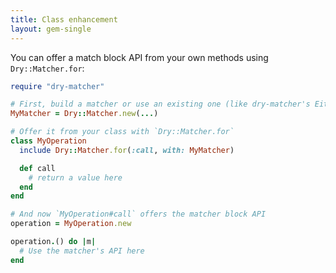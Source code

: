 ```yaml
---
title: Class enhancement
layout: gem-single
---
```


You can offer a match block API from your own methods using `Dry::Matcher.for`:

```ruby
require "dry-matcher"

# First, build a matcher or use an existing one (like dry-matcher's EitherMatcher)
MyMatcher = Dry::Matcher.new(...)

# Offer it from your class with `Dry::Matcher.for`
class MyOperation
  include Dry::Matcher.for(:call, with: MyMatcher)

  def call
    # return a value here
  end
end

# And now `MyOperation#call` offers the matcher block API
operation = MyOperation.new

operation.() do |m|
  # Use the matcher's API here
end
```

